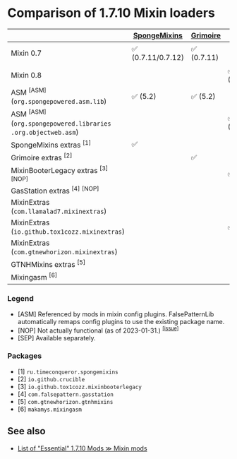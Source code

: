 # Comparison of 1.7.10 Mixin loaders

|   | [SpongeMixins](https://github.com/GTNewHorizons/SpongeMixins) | [Grimoire](https://github.com/Aizistral-Studios/Grimoire) | [MBL](https://github.com/tox1cozZ/mixin-booter-legacy) | [GasStation](https://github.com/FalsePattern/GasStation) | [GTNHMixins](https://github.com/GTNewHorizons/GTNHMixins) | [GTNHMixinsLite](https://github.com/makamys/GTNHMixinsLite) |
| -- | -- | -- | -- | -- | -- | -- |
| Mixin 0.7 | ✅ (0.7.11/0.7.12) | ✅ (0.7.11) | | ✴️ (Partial compat) | | |
| Mixin 0.8 | | | ✅ (0.8.2) | ✅ (0.8.5-GasMix) | ✅ (0.8.5-GTNH) | |
| ASM <sup>[ASM]</sup><br>(`org.spongepowered.asm.lib`)</sup> | ✅ (5.2) | ✅ (5.2) | | ✅ (5.2) | | |
| ASM <sup>[ASM]</sup><br>(`org.spongepowered.libraries`<br>`.org.objectweb.asm`)</sup> | | | ✅ (5.2) | | ✅ (9.4) | |
| SpongeMixins extras <sup>[1]</sup> | ✅ | | | ✅ | ✅ | |
| Grimoire extras <sup>[2]</sup> | | ✅ | | | |
| MixinBooterLegacy extras <sup>[3]</sup> <sup>[NOP]</sup> | | | ✅ | ✅ | | |
| GasStation extras <sup>[4]</sup> <sup>[NOP]</sup> | | | | ✅ | | |
| MixinExtras <br>(`com.llamalad7.mixinextras`) | | | | ✅ | | |
| MixinExtras <br>(`io.github.tox1cozz.mixinextras`) | | | ✅ | | | |
| MixinExtras <br>(`com.gtnewhorizon.mixinextras`) | | | | | ✅ | ✅ |
| GTNHMixins extras <sup>[5]</sup> | | | | | ✅ | ✅ |
| Mixingasm <sup>[6]</sup> | | | | ✅ | |

### Legend

* [ASM] Referenced by mods in mixin config plugins. FalsePatternLib automatically remaps config plugins to use the existing package name. 
* [NOP] Not actually functional (as of 2023-01-31.) <sup>[[issue]](https://github.com/FalsePattern/GasStation/issues/15)</sup>
* [SEP] Available separately.

### Packages

* [1] `ru.timeconqueror.spongemixins`
* [2] `io.github.crucible`
* [3] `io.github.tox1cozz.mixinbooterlegacy`
* [4] `com.falsepattern.gasstation`
* [5] `com.gtnewhorizon.gtnhmixins`
* [6] `makamys.mixingasm`

## See also

* [List of "Essential" 1.7.10 Mods ≫ Mixin mods](https://gist.github.com/makamys/7cb74cd71d93a4332d2891db2624e17c#mixin-mods)
